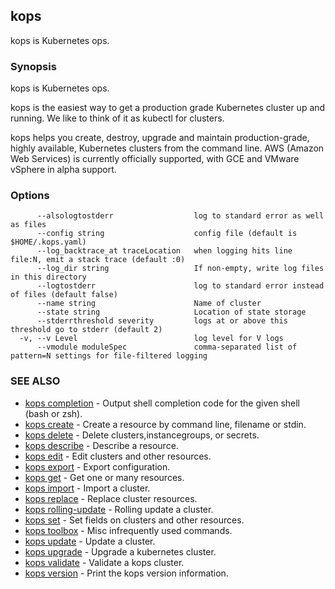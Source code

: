 
<!--- This file is automatically generated by make gen-cli-docs; changes should be made in the go CLI command code (under cmd/kops) -->

## kops

kops is Kubernetes ops.

### Synopsis


kops is Kubernetes ops. 

kops is the easiest way to get a production grade Kubernetes cluster up and running. We like to think of it as kubectl for clusters. 

kops helps you create, destroy, upgrade and maintain production-grade, highly available, Kubernetes clusters from the command line.  AWS (Amazon Web Services) is currently officially supported, with GCE and VMware vSphere in alpha support.

### Options

```
      --alsologtostderr                  log to standard error as well as files
      --config string                    config file (default is $HOME/.kops.yaml)
      --log_backtrace_at traceLocation   when logging hits line file:N, emit a stack trace (default :0)
      --log_dir string                   If non-empty, write log files in this directory
      --logtostderr                      log to standard error instead of files (default false)
      --name string                      Name of cluster
      --state string                     Location of state storage
      --stderrthreshold severity         logs at or above this threshold go to stderr (default 2)
  -v, --v Level                          log level for V logs
      --vmodule moduleSpec               comma-separated list of pattern=N settings for file-filtered logging
```

### SEE ALSO
* [kops completion](kops_completion.md)	 - Output shell completion code for the given shell (bash or zsh).
* [kops create](kops_create.md)	 - Create a resource by command line, filename or stdin.
* [kops delete](kops_delete.md)	 - Delete clusters,instancegroups, or secrets.
* [kops describe](kops_describe.md)	 - Describe a resource.
* [kops edit](kops_edit.md)	 - Edit clusters and other resources.
* [kops export](kops_export.md)	 - Export configuration.
* [kops get](kops_get.md)	 - Get one or many resources.
* [kops import](kops_import.md)	 - Import a cluster.
* [kops replace](kops_replace.md)	 - Replace cluster resources.
* [kops rolling-update](kops_rolling-update.md)	 - Rolling update a cluster.
* [kops set](kops_set.md)	 - Set fields on clusters and other resources.
* [kops toolbox](kops_toolbox.md)	 - Misc infrequently used commands.
* [kops update](kops_update.md)	 - Update a cluster.
* [kops upgrade](kops_upgrade.md)	 - Upgrade a kubernetes cluster.
* [kops validate](kops_validate.md)	 - Validate a kops cluster.
* [kops version](kops_version.md)	 - Print the kops version information.

